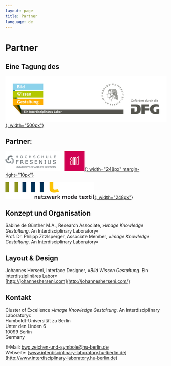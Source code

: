 ```yaml
---
layout: page
title: Partner
language: de
---
```


# Partner

## Eine Tagung des

[![Logo Exzellenzcluster Bild Wissen Gestaltung](../images/bwg.jpg){: width="500px"}](https://www.interdisciplinary-laboratory.hu-berlin.de)

## Partner:

[![Logo Hochschule Fresenius AMD](../images/amd.png){: width="248px" margin-right="10px"}](http://www.amdnet.de)

 
[![Logo Netzwerk Mode Textil](../images/nmt.png){: width="248px"}](http://www.netzwerk-mode-textil.de)

## Konzept und Organisation

Sabine de Günther M.A., Research Associate, »_Image Knowledge Gestaltung_. An Interdisciplinary Laboratory«  
Prof. Dr. Philipp Zitzlsperger, Associate Member, »_Image Knowledge Gestaltung_. An Interdisciplinary Laboratory«

## Layout & Design

Johannes Herseni, Interface Designer, »_Bild Wissen Gestaltung_. Ein interdisziplinäres Labor«     
[http://johannesherseni.com](http://johannesherseni.com/)

## Kontakt

Cluster of Excellence »_Image Knowledge Gestaltung_. An Interdisciplinary Laboratory«  
Humboldt-Universität zu Berlin  
Unter den Linden 6  
10099 Berlin  
Germany  

E-Mail: [bwg.zeichen-und-symbole@hu-berlin.de](mailto:bwg.zeichen-und-symbole@hu-berlin.de)  
Webseite: [www.interdisciplinary-laboratory.hu-berlin.de](http://www.interdisciplinary-laboratory.hu-berlin.de)
